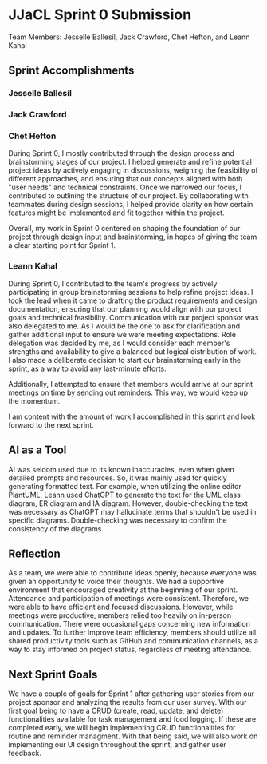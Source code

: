 # JJaCL Sprint 0 Submission

Team Members: Jesselle Ballesil, Jack Crawford, Chet Hefton, and Leann Kahal

## Sprint Accomplishments

### Jesselle Ballesil

### Jack Crawford

### Chet Hefton

During Sprint 0, I mostly contributed through the design process and brainstorming stages of our project. I helped generate and refine potential project ideas by actively engaging in discussions, weighing the feasibility of different approaches, and ensuring that our concepts aligned with both "user needs" and technical constraints. Once we narrowed our focus, I contributed to outlining the structure of our project. By collaborating with teammates during design sessions, I helped provide clarity on how certain features might be implemented and fit together within the project.

Overall, my work in Sprint 0 centered on shaping the foundation of our project through design input and brainstorming, in hopes of giving the team a clear starting point for Sprint 1.

### Leann Kahal

During Sprint 0, I contributed to the team's progress by actively participating in group brainstorming sessions to help refine project ideas. I took the lead when it came to drafting the product requirements and design documentation, ensuring that our planning would align with our project goals and technical feasibility. Communication with our project sponsor was also delegated to me. As I would be the one to ask for clarification and gather additional input to ensure we were meeting expectations. Role delegation was decided by me, as I would consider each member's strengths and availability to give a balanced but logical distribution of work. I also made a deliberate decision to start our brainstorming early in the sprint, as a way to avoid any last-minute efforts. 

Additionally, I attempted to ensure that members would arrive at our sprint meetings on time by sending out reminders. This way, we would keep up the momentum. 

I am content with the amount of work I accomplished in this sprint and look forward to the next sprint.

## AI as a Tool

AI was seldom used due to its known inaccuracies, even when given detailed prompts and resources. So, it was mainly used for quickly generating formatted text. For example, when utilizing the online editor PlantUML, Leann  used ChatGPT to generate the text for the UML class diagram, ER diagram and IA diagram. However, double-checking the text was necessary as ChatGPT may hallucinate terms that shouldn't be used in specific diagrams. Double-checking was necessary to confirm the consistency of the diagrams.

## Reflection

As a team, we were able to contribute ideas openly, because everyone was given an opportunity to voice their thoughts. We had a supportive environment that encouraged creativity at the beginning of our sprint. Attendance and participation of meetings were consistent. Therefore, we were able to have efficient and focused discussions. However, while meetings were productive, members relied too heavily on in-person communication. There were occasional gaps concerning new information and updates. To further improve team efficiency, members should utilize all shared productivity tools such as GitHub and communication channels, as a way to stay informed on project status, regardless of meeting attendance. 

## Next Sprint Goals

We have a couple of goals for Sprint 1 after gathering user stories from our project sponsor and analyzing the results from our user survey. With our first goal being to have a CRUD (create, read, update, and delete) functionalities available for task management and food logging. If these are completed early, we will begin implementing CRUD functionalities for routine and reminder managment. With that being said, we will also work on implementing our UI design throughout the sprint, and gather user feedback. 

